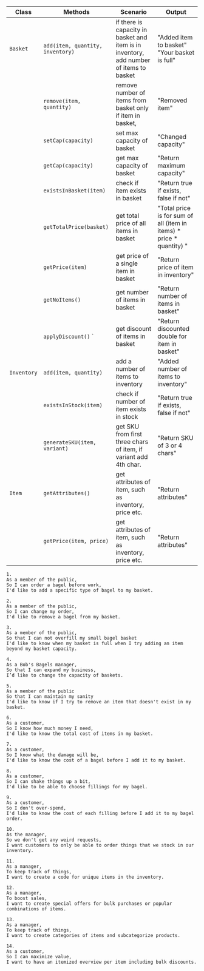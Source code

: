 
| Class       | Methods                          | Scenario                                                                                | Output                                                               |
|-------------|----------------------------------|-----------------------------------------------------------------------------------------|----------------------------------------------------------------------|
| `Basket   ` | `add(item, quantity, inventory)` | if there is capacity in basket and item is in inventory, add number of items to basket  | "Added item to basket" "Your basket is full"                         |
|             | `remove(item, quantity)        ` | remove number of items from basket only if item in basket,                              | "Removed item"                                                       |
|             | `setCap(capacity)              ` | set max capacity of basket                                                              | "Changed capacity"                                                   | 
|             | `getCap(capacity)              ` | get max capacity of basket                                                              | "Return maximum capacity"                                            |
|             | `existsInBasket(item)          ` | check if item exists in basket                                                          | "Return true if exists, false if not"                                |
|             | `getTotalPrice(basket)         ` | get total price of all items in basket                                                  | "Total price is for sum of all (item in items) * price * quantity) " |
|             | `getPrice(item)                ` | get price of a single item in basket                                                    | "Return price of item in inventory"                                  | 
|             | `getNoItems()                  ` | get number of items in basket                                                           | "Return number of items in basket"                                   |
|             | `applyDiscount()`              ` | get discount of items in basket                                                         | "Return discounted double for item in basket"                        |
| `Inventory` | `add(item, quantity)           ` | add a number of items to inventory                                                      | "Added number of items to inventory"                                 |
|             | `existsInStock(item)           ` | check if number of item exists in stock                                                 | "Return true if exists, false if not"                                |
|             | `generateSKU(item, variant)    ` | get SKU from first three chars of item, if variant add 4th char.                        | "Return SKU of 3 or 4 chars"                                         |
| `Item     ` | `getAttributes()               ` | get attributes of item, such as inventory, price etc.                                   | "Return attributes"                                                  |
|             | `getPrice(item, price)         ` | get attributes of item, such as inventory, price etc.                                   | "Return attributes"                                                  |


```
1.
As a member of the public,
So I can order a bagel before work,
I'd like to add a specific type of bagel to my basket.
```

```
2.
As a member of the public,
So I can change my order,
I'd like to remove a bagel from my basket.
```
```
3.
As a member of the public,
So that I can not overfill my small bagel basket
I'd like to know when my basket is full when I try adding an item beyond my basket capacity.
```
```
4.
As a Bob's Bagels manager,
So that I can expand my business,
I’d like to change the capacity of baskets.
```
```
5.
As a member of the public
So that I can maintain my sanity
I'd like to know if I try to remove an item that doesn't exist in my basket.
```
```
6.
As a customer,
So I know how much money I need,
I'd like to know the total cost of items in my basket.
```
```
7.
As a customer,
So I know what the damage will be,
I'd like to know the cost of a bagel before I add it to my basket.
```
```
8.
As a customer,
So I can shake things up a bit,
I'd like to be able to choose fillings for my bagel.
```
```
9.
As a customer,
So I don't over-spend,
I'd like to know the cost of each filling before I add it to my bagel order.
```
```
10.
As the manager,
So we don't get any weird requests,
I want customers to only be able to order things that we stock in our inventory.
```
```
11.
As a manager,
To keep track of things,
I want to create a code for unique items in the inventory. 
```
```
12.
As a manager,
To boost sales,
I want to create special offers for bulk purchases or popular combinations of items. 
```
```
13.
As a manager,
To keep track of things,
I want to create categories of items and subcategorize products. 
```
```
14.
As a customer,
So I can maximize value,
I want to have an itemized overview per item including bulk discounts.
```


